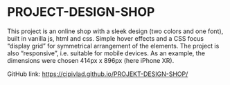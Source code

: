 # PROJECT-DESIGN-SHOP


This project is an online shop with a sleek design (two colors and one font), built in vanilla js, html and css.
Simple hover effects and a CSS focus “display grid” for symmetrical arrangement of the elements.
The project is also “responsive”, i.e. suitable for mobile devices.
As an example, the dimensions were chosen 414px x 896px (here iPhone XR).

GitHub link:
https://cipivlad.github.io/PROJEKT-DESIGN-SHOP/
